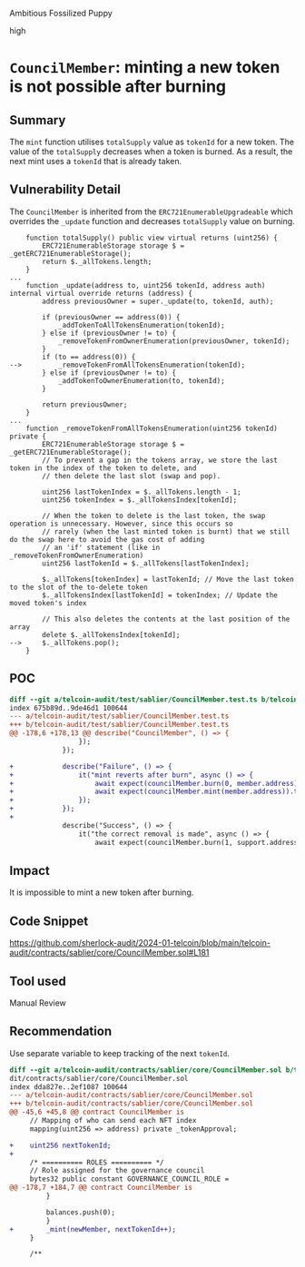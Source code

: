 Ambitious Fossilized Puppy

high

# `CouncilMember`: minting a new token is not possible after burning

## Summary

The `mint` function utilises `totalSupply` value as `tokenId` for a new token. The value of the `totalSupply` decreases when a token is burned. As a result, the next mint uses a `tokenId` that is already taken.

## Vulnerability Detail

The `CouncilMember` is inherited from the `ERC721EnumerableUpgradeable` which overrides the `_update` function and decreases `totalSupply` value on burning.

```solidity
    function totalSupply() public view virtual returns (uint256) {
        ERC721EnumerableStorage storage $ = _getERC721EnumerableStorage();
        return $._allTokens.length;
    }
...    
    function _update(address to, uint256 tokenId, address auth) internal virtual override returns (address) {
        address previousOwner = super._update(to, tokenId, auth);

        if (previousOwner == address(0)) {
            _addTokenToAllTokensEnumeration(tokenId);
        } else if (previousOwner != to) {
            _removeTokenFromOwnerEnumeration(previousOwner, tokenId);
        }
        if (to == address(0)) {
-->         _removeTokenFromAllTokensEnumeration(tokenId);
        } else if (previousOwner != to) {
            _addTokenToOwnerEnumeration(to, tokenId);
        }

        return previousOwner;
    }
...
    function _removeTokenFromAllTokensEnumeration(uint256 tokenId) private {
        ERC721EnumerableStorage storage $ = _getERC721EnumerableStorage();
        // To prevent a gap in the tokens array, we store the last token in the index of the token to delete, and
        // then delete the last slot (swap and pop).

        uint256 lastTokenIndex = $._allTokens.length - 1;
        uint256 tokenIndex = $._allTokensIndex[tokenId];

        // When the token to delete is the last token, the swap operation is unnecessary. However, since this occurs so
        // rarely (when the last minted token is burnt) that we still do the swap here to avoid the gas cost of adding
        // an 'if' statement (like in _removeTokenFromOwnerEnumeration)
        uint256 lastTokenId = $._allTokens[lastTokenIndex];

        $._allTokens[tokenIndex] = lastTokenId; // Move the last token to the slot of the to-delete token
        $._allTokensIndex[lastTokenId] = tokenIndex; // Update the moved token's index

        // This also deletes the contents at the last position of the array
        delete $._allTokensIndex[tokenId];
-->     $._allTokens.pop();
    }    
```

## POC

```diff
diff --git a/telcoin-audit/test/sablier/CouncilMember.test.ts b/telcoin-audit/test/sablier/CouncilMember.test.ts
index 675b89d..9de46d1 100644
--- a/telcoin-audit/test/sablier/CouncilMember.test.ts
+++ b/telcoin-audit/test/sablier/CouncilMember.test.ts
@@ -178,6 +178,13 @@ describe("CouncilMember", () => {
                 });
             });

+            describe("Failure", () => {
+                it("mint reverts after burn", async () => {
+                    await expect(councilMember.burn(0, member.address)).to.not.reverted;
+                    await expect(councilMember.mint(member.address)).to.reverted;
+                });
+            });
+
             describe("Success", () => {
                 it("the correct removal is made", async () => {
                     await expect(councilMember.burn(1, support.address)).emit(councilMember, "Transfer");
```

## Impact

It is impossible to mint a new token after burning.

## Code Snippet

https://github.com/sherlock-audit/2024-01-telcoin/blob/main/telcoin-audit/contracts/sablier/core/CouncilMember.sol#L181

## Tool used

Manual Review

## Recommendation

Use separate variable to keep tracking of the next `tokenId`.

```diff
diff --git a/telcoin-audit/contracts/sablier/core/CouncilMember.sol b/telcoin-au
dit/contracts/sablier/core/CouncilMember.sol
index dda827e..2ef1087 100644
--- a/telcoin-audit/contracts/sablier/core/CouncilMember.sol
+++ b/telcoin-audit/contracts/sablier/core/CouncilMember.sol
@@ -45,6 +45,8 @@ contract CouncilMember is
     // Mapping of who can send each NFT index
     mapping(uint256 => address) private _tokenApproval;

+    uint256 nextTokenId;
+
     /* ========== ROLES ========== */
     // Role assigned for the governance council
     bytes32 public constant GOVERNANCE_COUNCIL_ROLE =
@@ -178,7 +184,7 @@ contract CouncilMember is
         }

         balances.push(0);
         }
+        _mint(newMember, nextTokenId++);
     }

     /**
```
